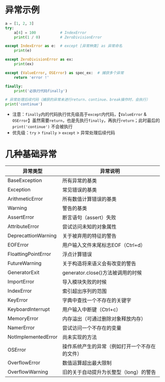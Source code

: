 # 异常示例

```python
a = [1, 2, 3]
try:
    a[4] = 100           # IndexError
    print(1 / 0)         # ZeroDivisionError

except IndexError as e:  # except [异常种类] as 异常命名
    print(e)

except ZeroDivisionError as ex:
    print(ex)

except (ValueError, OSError) as spec_ex:  # 捕获多个异常
    return 'error !'  

finally:
    print('必执行代码finally')

# 异常处理后续代码（捕获的异常未进行return、continue、break操作时，会执行）
print('continue') 
```

* 注意：`finally`内的代码执行优先级高于`except`内代码，【`ValueError` & `OSError`】虽然需要`return`，也是先执行`finally`，再执行`return`；此时最后的`print('continue')` 不会被执行
* 优先级：`try` > `finally` > `except` > 异常处理后续代码

# 几种基础异常
|异常类型|异常说明|
|--|--|
|BaseException | 所有异常的基类|
|Exception | 常见错误的基类|
|ArithmeticError | 所有数值计算错误的基类|
|Warning | 警告的基类|
|AssertError | 断言语句（assert）失败|
|AttributeError | 尝试访问未知的对象属性|
|DeprecattionWarning | 关于被弃用的特征的警告|
|EOFError | 用户输入文件末尾标志EOF（Ctrl+d）|
|FloattingPointError | 浮点计算错误|
|FutureWarning | 关于构造将来语义会有改变的警告|
|GeneratorExit | generator.close()方法被调用的时候|
|ImportError | 导入模块失败的时候|
|IndexError | 索引超出序列的范围|
|KeyError | 字典中查找一个不存在的关键字|
|KeyboardInterrupt | 用户输入中断键（Ctrl+c）|
|MemoryError | 内存溢出（可通过删除对象释放内存）|
|NamerError | 尝试访问一个不存在的变量|
|NotImplementedError | 尚未实现的方法|
|OSError | 操作系统产生的异常（例如打开一个不存在的文件）|
|OverflowError | 数值运算超出最大限制|
|OverflowWarning | 旧的关于自动提升为长整型（long）的警告

